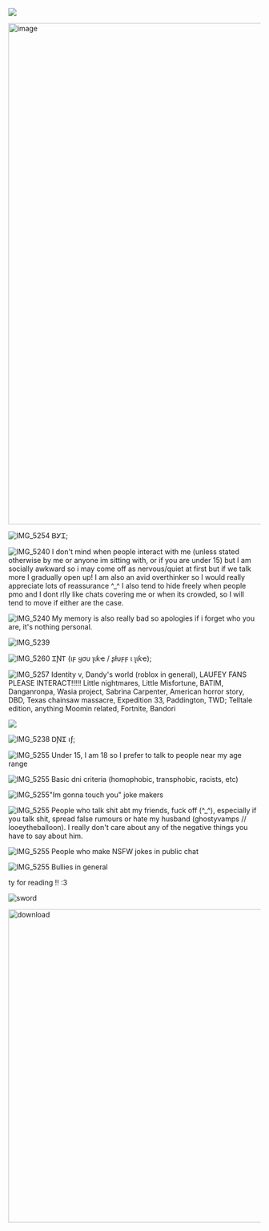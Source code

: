 ![](https://komarev.com/ghpvc/?username=noottheneut&style=plastic&color=8c0000&label=🌹)


<img width="1582" height="1000" alt="image" src="https://github.com/user-attachments/assets/c4deb609-e2c9-476e-8468-024c73febffb" />

![IMG_5254](https://github.com/user-attachments/assets/8e241b37-c1a3-4385-8fba-32eafcd50f77)
ᏴᎩᏆ;

                                                  
![IMG_5240](https://github.com/user-attachments/assets/23d601bd-47b2-4662-879e-b9712b8d3556)
I don't mind when people interact with me  (unless stated otherwise by me or anyone im sitting with, or if you are under 15) but I am socially awkward so i may come off as nervous/quiet at first but if we talk more I gradually open up! I am also an avid overthinker so I would really appreciate lots of reassurance ^_^ I also tend to hide freely when people pmo and I dont rlly like chats covering me or when its crowded, so I will tend to move if either are the case. 

![IMG_5240](https://github.com/user-attachments/assets/34830ea4-ee52-462c-a2be-a6dd7b8e9ed8)
 My memory is also really bad so apologies if i forget who you are, it's nothing personal.

![IMG_5239](https://github.com/user-attachments/assets/bced5a25-aecd-4652-ac09-656880a47f2c)


![IMG_5260](https://github.com/user-attachments/assets/23c5dfff-f523-48e0-9817-cca483015c40)
 ᏆƝᎢ (ιϝ ყσυ ʅιƙҽ / ʂƚυϝϝ ι ʅιƙҽ);


![IMG_5257](https://github.com/user-attachments/assets/1f247fcb-2241-4d14-a333-767d40509e0f)
 Identity v, Dandy's world (roblox in general), LAUFEY FANS PLEASE INTERACT!!!!! Little nightmares, Little Misfortune, BATIM, Danganronpa, Wasia project, Sabrina Carpenter, American horror story, DBD, Texas chainsaw massacre, Expedition 33, Paddington, TWD; Telltale edition, anything Moomin related, Fortnite,  Bandori

![](https://github.com/user-attachments/assets/2d1a9c68-acbe-40f3-8b2c-5696847a5062)


![IMG_5238](https://github.com/user-attachments/assets/05c0f67e-37dc-4c87-8b60-f0320c74e29b)
 ᎠƝᏆ เƒ;



![IMG_5255](https://github.com/user-attachments/assets/823c10b0-e403-42d1-b112-36bab6514788)
 Under 15, I am 18 so I prefer to talk to people near my age range


![IMG_5255](https://github.com/user-attachments/assets/823c10b0-e403-42d1-b112-36bab6514788) Basic dni criteria (homophobic, transphobic, racists, etc)


![IMG_5255](https://github.com/user-attachments/assets/823c10b0-e403-42d1-b112-36bab6514788)"Im gonna touch you" joke makers

![IMG_5255](https://github.com/user-attachments/assets/823c10b0-e403-42d1-b112-36bab6514788) People who talk shit abt my friends, fuck off (^_^), especially if you talk shit, spread false rumours or hate my husband (ghostyvamps // looeytheballoon). I really don't care about any of the negative things you have to say about him.


![IMG_5255](https://github.com/user-attachments/assets/823c10b0-e403-42d1-b112-36bab6514788) People who make NSFW jokes in public chat


![IMG_5255](https://github.com/user-attachments/assets/823c10b0-e403-42d1-b112-36bab6514788) Bullies in general

ty for reading !! :3 

![sword](https://github.com/user-attachments/assets/7a1d4a79-168d-4455-bebe-2e9e10ab1b1d)

<img width="625" height="625" alt="download" src="https://github.com/user-attachments/assets/3a9a2947-ce6e-488e-90e3-16917000588c" />



